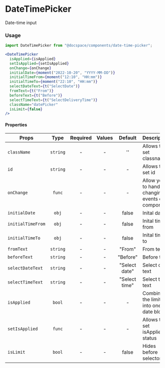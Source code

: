 # DateTimePicker

Date-time input

### Usage

```js
import DateTimePicker from "@docspace/components/date-time-picker";
```

```jsx
<DateTimePicker
  isApplied={isApplied}
  setIsApplied={setIsApplied}
  onChange={onChange}
  initialDate={moment("2022-10-20", "YYYY-MM-DD")}
  initialTimeFrom={moment("12:10", "HH:mm")}
  initialTimeTo={moment("22:10", "HH:mm")}
  selectDateText={t("SelectDate")}
  fromText={t("From")}
  beforeText={t("Before")}
  selectTimeText={t("SelectDeliveryTime")}
  className="datePicker"
  isLimit={false}
/>
```

#### Properties

| Props             |   Type   | Required | Values |    Default    | Description                                      |
| ----------------- | :------: | :------: | :----: | :-----------: | ------------------------------------------------ |
| `className`       | `string` |    -     |   -    |      ''       | Allows to set classname                          |
| `id`              | `string` |    -     |   -    |       -       | Allows to set id                                 |
| `onChange`        |  `func`  |    -     |   -    |       -       | Allow you to handle changing events of component |
| `initialDate`     |  `obj`   |    -     |   -    |     false     | Inital date                                      |
| `initialTimeFrom` |  `obj`   |    -     |   -    |     false     | Inital time from                                 |
| `initialTimeTo`   |  `obj`   |    -     |   -    |     false     | Inital time to                                   |
| `fromText`        | `string` |    -     |   -    |    "From"     | From text                                        |
| `beforeText`      | `string` |    -     |   -    |   "Before"    | Before text                                      |
| `selectDateText`  | `string` |    -     |   -    | "Select date" | Select date text                                 |
| `selectTimeText`  | `string` |    -     |   -    | "Select time" | Select time text                                 |
| `isApplied`       |  `bool`  |    -     |   -    |       -       | Combines the limit into one date block           |
| `setIsApplied`    |  `func`  |    -     |   -    |       -       | Allows to set isApplied status                   |
| `isLimit`         |  `bool`  |    -     |   -    |     false     | Hides before selector                            |
